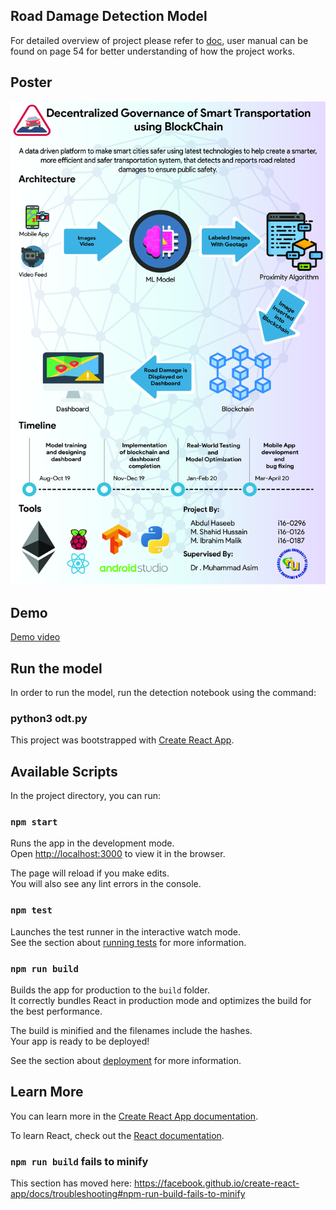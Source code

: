 ## Road Damage Detection Model

For detailed overview of project please refer to [doc](https://github.com/abdulhaseeb2/DGSmartTransport/blob/master/FYP1-FinalReport-F19-24-D-DGSmartTransport.pdf), user manual can be found on page 54 for better understanding of how the project works.

## Poster

![](/FYPPoster-F19-24-D-DGSmartTransport.jpg)

## Demo

[Demo video](https://www.youtube.com/watch?v=l04-Ph9FQf8)

## Run the model

In order to run the model, run the detection notebook using the command:

### python3 odt.py

This project was bootstrapped with [Create React App](https://github.com/facebook/create-react-app).

## Available Scripts

In the project directory, you can run:

### `npm start`

Runs the app in the development mode.<br>
Open [http://localhost:3000](http://localhost:3000) to view it in the browser.

The page will reload if you make edits.<br>
You will also see any lint errors in the console.

### `npm test`

Launches the test runner in the interactive watch mode.<br>
See the section about [running tests](https://facebook.github.io/create-react-app/docs/running-tests) for more information.

### `npm run build`

Builds the app for production to the `build` folder.<br>
It correctly bundles React in production mode and optimizes the build for the best performance.

The build is minified and the filenames include the hashes.<br>
Your app is ready to be deployed!

See the section about [deployment](https://facebook.github.io/create-react-app/docs/deployment) for more information.

## Learn More

You can learn more in the [Create React App documentation](https://facebook.github.io/create-react-app/docs/getting-started).

To learn React, check out the [React documentation](https://reactjs.org/).

### `npm run build` fails to minify

This section has moved here: https://facebook.github.io/create-react-app/docs/troubleshooting#npm-run-build-fails-to-minify
